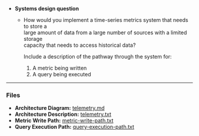 - **Systems design question**  
  - How would you implement a time-series metrics system that needs to store a  
    large amount of data from a large number of sources with a limited storage  
    capacity that needs to access historical data?  

    Include a description of the pathway through the system for:  
    1. A metric being written  
    2. A query being executed  

---

### Files  
- **Architecture Diagram:** [telemetry.md](telemetry.md)  
- **Architecture Description:** [telemetry.txt](telemetry.txt)  
- **Metric Write Path:** [metric-write-path.txt](metric-write-path.txt)  
- **Query Execution Path:** [query-execution-path.txt](query-execution-path.txt)  
